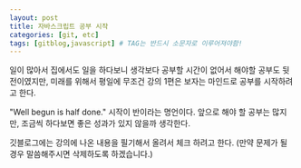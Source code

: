 ```yaml
---
layout: post
title: 자바스크립트 공부 시작
categories: [git, etc]
tags: [gitblog,javascript] # TAG는 반드시 소문자로 이루어져야함!
---
```


일이 많아서 집에서도 일을 하다보니 생각보다 공부할 시간이 없어서 해야할 공부도 뒷전이였지만, 미래를 위해서 평일에 무조건 강의 1편은 보자는 마인드로 공부를 시작하려고 한다. 

"Well begun is half done." 시작이 반이라는 명언이다. 앞으로 해야 할 공부는 많지만, 조금씩 하다보면 좋은 성과가 있지 않을까 생각한다.

깃블로그에는 강의에 나온 내용을 필기해서 올려서 체크 하려고 한다.
(만약 문제가 될 경우 말씀해주시면 삭제하도록 하겠습니다.)